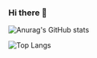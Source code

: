 ### Hi there 👋
![Anurag's GitHub stats](https://github-readme-stats.vercel.app/api?username=allone9425&show_icons=true&theme=dracula)

![Top Langs](https://github-readme-stats.vercel.app/api/top-langs/?username=allone9425&layout=compact&theme=dracula)

<!--
**allone9425/allone9425** is a ✨ _special_ ✨ repository because its `README.md` (this file) appears on your GitHub profile.

Here are some ideas to get you started:

- 🔭 I’m currently working on ...
- 🌱 I’m currently learning ...
- 👯 I’m looking to collaborate on ...
- 🤔 I’m looking for help with ...
- 💬 Ask me about ...
- 📫 How to reach me: ...
- 😄 Pronouns: ...
- ⚡ Fun fact: ...
-->
